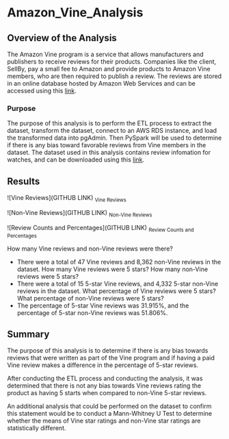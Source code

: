 # Amazon_Vine_Analysis

## Overview of the Analysis
The Amazon Vine program is a service that allows manufacturers and publishers to receive reviews for their products. Companies like the client, SellBy, pay a small fee to Amazon and provide products to Amazon Vine members, who are then required to publish a review. The reviews are stored in an online database hosted by Amazon Web Services and can be accessed using this [link](https://s3.amazonaws.com/amazon-reviews-pds/tsv/index.txt).

### Purpose
The purpose of this analysis is to perform the ETL process to extract the dataset, transform the dataset, connect to an AWS RDS instance, and load the transformed data into pgAdmin. Then PySpark will be used to determine if there is any bias toward favorable reviews from Vine members in the dataset. The dataset used in this analysis contains review infomation for watches, and can be downloaded using this [link](https://s3.amazonaws.com/amazon-reviews-pds/tsv/amazon_reviews_us_Watches_v1_00.tsv.gz
).

## Results
![Vine Reviews](GITHUB LINK)
<sub>Vine Reviews</sub>

![Non-Vine Reviews](GITHUB LINK)
<sub>Non-Vine Reviews</sub>

![Review Counts and Percentages](GITHUB LINK)
<sub>Review Counts and Percentages</sub>

How many Vine reviews and non-Vine reviews were there?
- There were a total of 47 Vine reviews and 8,362 non-Vine reviews in the dataset.
How many Vine reviews were 5 stars? How many non-Vine reviews were 5 stars?
- There were a total of 15 5-star Vine reviews, and 4,332 5-star non-Vine reviews in the dataset.
What percentage of Vine reviews were 5 stars? What percentage of non-Vine reviews were 5 stars?
- The percentage of 5-star Vine reviews was 31.915%, and the percentage of 5-star non-Vine reviews was 51.806%.

## Summary
The purpose of this analysis is to determine if there is any bias towards reviews that were written as part of the Vine program and if having a paid Vine review makes a difference in the percentage of 5-star reviews.

After conducting the ETL process and conducting the analysis, it was determined that there is not any bias towards Vine reviews rating the product as having 5 starts when compared to non-Vine 5-star reviews.

An additional analysis that could be performed on the dataset to confirm this statement would be to conduct a Mann-Whitney U Test to determine whether the means of Vine star ratings and non-Vine star ratings are statistically different.
